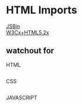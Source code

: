 # HTML Imports

[JSBin]()  
[W3Cx+HTML5.2x]()  

## watchout for

HTML

```html

```

CSS

```CSS

```

JAVASCRIPT

```JavaScript

```
